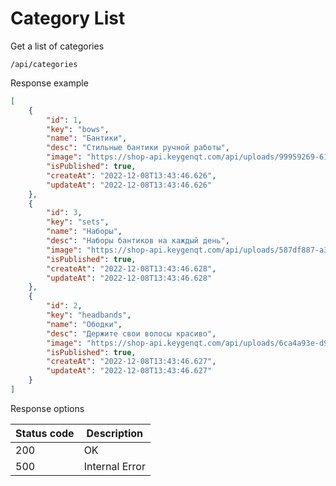 Category List
===================

Get a list of categories

```shell title="Method <span class='color-method'>GET</span>"
/api/categories
```

Response example

```json title="Response <span class='color-200'>200</span>"
[
    {
        "id": 1,
        "key": "bows",
        "name": "Бантики",
        "desc": "Стильные бантики ручной работы",
        "image": "https://shop-api.keygenqt.com/api/uploads/99959269-6122-47f9-a383-00f5e6c5b657.png",
        "isPublished": true,
        "createAt": "2022-12-08T13:43:46.626",
        "updateAt": "2022-12-08T13:43:46.626"
    },
    {
        "id": 3,
        "key": "sets",
        "name": "Наборы",
        "desc": "Наборы бантиков на каждый день",
        "image": "https://shop-api.keygenqt.com/api/uploads/587df887-a377-43f9-8ff0-b2c2521d41dc.png",
        "isPublished": true,
        "createAt": "2022-12-08T13:43:46.628",
        "updateAt": "2022-12-08T13:43:46.628"
    },
    {
        "id": 2,
        "key": "headbands",
        "name": "Ободки",
        "desc": "Держите свои волосы красиво",
        "image": "https://shop-api.keygenqt.com/api/uploads/6ca4a93e-d928-4408-ae24-b70fd5db3dd5.png",
        "isPublished": true,
        "createAt": "2022-12-08T13:43:46.627",
        "updateAt": "2022-12-08T13:43:46.627"
    }
]
```

Response options

| Status code                          | Description    |
|--------------------------------------|----------------|
| <span class='color-200'>200</span>   | OK             |
| <span class='color-error'>500</span> | Internal Error |